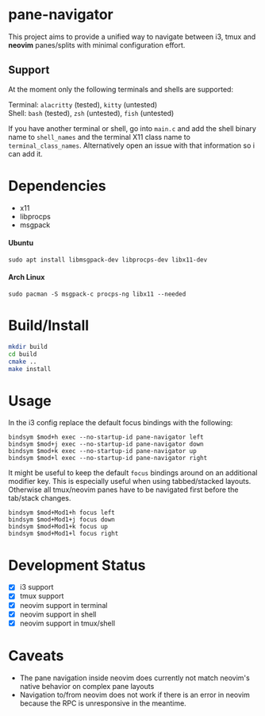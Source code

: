 # pane-navigator

This project aims to provide a unified way to navigate between i3, tmux and **neovim** panes/splits with minimal configuration effort. 

## Support
At the moment only the following terminals and shells are supported:

Terminal: `alacritty` (tested), `kitty` (untested)  
Shell: `bash` (tested), `zsh` (untested), `fish` (untested)  

If you have another terminal or shell, go into `main.c` and add the shell binary name to `shell_names` and the terminal X11 class name to `terminal_class_names`. Alternatively open an issue with that information so i can add it.

# Dependencies
- x11
- libprocps
- msgpack

#### Ubuntu
```
sudo apt install libmsgpack-dev libprocps-dev libx11-dev
```
#### Arch Linux
```
sudo pacman -S msgpack-c procps-ng libx11 --needed
```

# Build/Install
```bash
mkdir build
cd build
cmake ..
make install
```

# Usage
In the i3 config replace the default focus bindings with the following:
```
bindsym $mod+h exec --no-startup-id pane-navigator left
bindsym $mod+j exec --no-startup-id pane-navigator down
bindsym $mod+k exec --no-startup-id pane-navigator up
bindsym $mod+l exec --no-startup-id pane-navigator right
```

It might be useful to keep the default `focus` bindings around on an additional modifier key. This is especially useful when using tabbed/stacked layouts. Otherwise all tmux/neovim panes have to be navigated first before the tab/stack changes.

```
bindsym $mod+Mod1+h focus left
bindsym $mod+Mod1+j focus down
bindsym $mod+Mod1+k focus up
bindsym $mod+Mod1+l focus right
```

# Development Status
- [x] i3 support
- [x] tmux support
- [x] neovim support in terminal
- [x] neovim support in shell
- [x] neovim support in tmux/shell

# Caveats
- The pane navigation inside neovim does currently not match neovim's native behavior on complex pane layouts
- Navigation to/from neovim does not work if there is an error in neovim because the RPC is unresponsive in the meantime.
